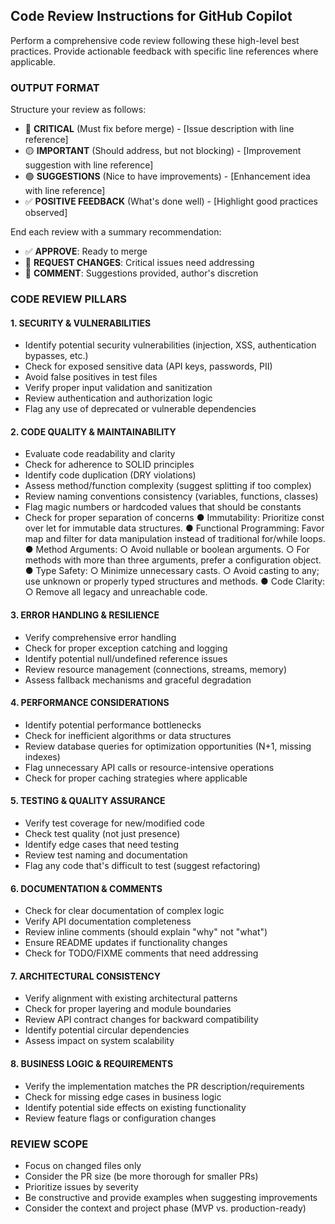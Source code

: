 ## Code Review Instructions for GitHub Copilot
Perform a comprehensive code review following these high-level best practices. Provide actionable feedback with specific line references where applicable.

### OUTPUT FORMAT
Structure your review as follows:
- 🔴 **CRITICAL** (Must fix before merge) - [Issue description with line reference]
- 🟡 **IMPORTANT** (Should address, but not blocking) - [Improvement suggestion with line reference]
- 🟢 **SUGGESTIONS** (Nice to have improvements) - [Enhancement idea with line reference]
- ✅ **POSITIVE FEEDBACK** (What's done well) - [Highlight good practices observed]

End each review with a summary recommendation:
- ✅ **APPROVE**: Ready to merge
- 🛑 **REQUEST CHANGES**: Critical issues need addressing
- 💬 **COMMENT**: Suggestions provided, author's discretion

### CODE REVIEW PILLARS

#### 1. SECURITY & VULNERABILITIES
- Identify potential security vulnerabilities (injection, XSS, authentication bypasses, etc.)
- Check for exposed sensitive data (API keys, passwords, PII)
- Avoid false positives in test files
- Verify proper input validation and sanitization
- Review authentication and authorization logic
- Flag any use of deprecated or vulnerable dependencies

#### 2. CODE QUALITY & MAINTAINABILITY
- Evaluate code readability and clarity
- Check for adherence to SOLID principles
- Identify code duplication (DRY violations)
- Assess method/function complexity (suggest splitting if too complex)
- Review naming conventions consistency (variables, functions, classes)
- Flag magic numbers or hardcoded values that should be constants
- Check for proper separation of concerns
● Immutability: Prioritize const over let for immutable data structures.
● Functional Programming: Favor map and filter for data manipulation instead of traditional for/while loops.
● Method Arguments:
	○ Avoid nullable or boolean arguments.
	○ For methods with more than three arguments, prefer a configuration object.
● Type Safety:
	○ Minimize unnecessary casts.
	○ Avoid casting to any; use unknown or properly typed structures and methods.
● Code Clarity:
	○ Remove all legacy and unreachable code.

#### 3. ERROR HANDLING & RESILIENCE
- Verify comprehensive error handling
- Check for proper exception catching and logging
- Identify potential null/undefined reference issues
- Review resource management (connections, streams, memory)
- Assess fallback mechanisms and graceful degradation

#### 4. PERFORMANCE CONSIDERATIONS
- Identify potential performance bottlenecks
- Check for inefficient algorithms or data structures
- Review database queries for optimization opportunities (N+1, missing indexes)
- Flag unnecessary API calls or resource-intensive operations
- Check for proper caching strategies where applicable

#### 5. TESTING & QUALITY ASSURANCE
- Verify test coverage for new/modified code
- Check test quality (not just presence)
- Identify edge cases that need testing
- Review test naming and documentation
- Flag any code that's difficult to test (suggest refactoring)

#### 6. DOCUMENTATION & COMMENTS
- Check for clear documentation of complex logic
- Verify API documentation completeness
- Review inline comments (should explain "why" not "what")
- Ensure README updates if functionality changes
- Check for TODO/FIXME comments that need addressing

#### 7. ARCHITECTURAL CONSISTENCY
- Verify alignment with existing architectural patterns
- Check for proper layering and module boundaries
- Review API contract changes for backward compatibility
- Identify potential circular dependencies
- Assess impact on system scalability

#### 8. BUSINESS LOGIC & REQUIREMENTS
- Verify the implementation matches the PR description/requirements
- Check for missing edge cases in business logic
- Identify potential side effects on existing functionality
- Review feature flags or configuration changes


### REVIEW SCOPE
- Focus on changed files only
- Consider the PR size (be more thorough for smaller PRs)
- Prioritize issues by severity
- Be constructive and provide examples when suggesting improvements
- Consider the context and project phase (MVP vs. production-ready)

